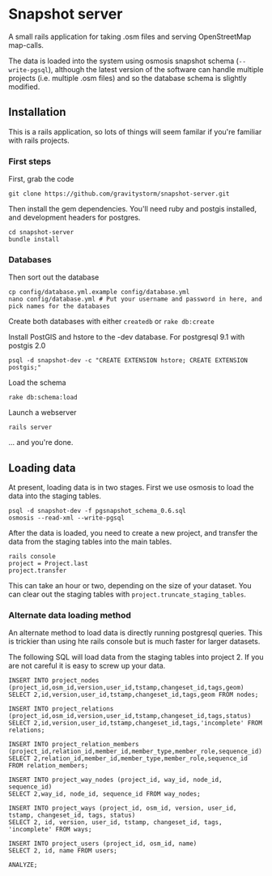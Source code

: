 # Snapshot server

A small rails application for taking .osm files and serving OpenStreetMap map-calls.

The data is loaded into the system using osmosis snapshot schema (`--write-pgsql`), although the latest version of the software can handle multiple projects (i.e. multiple .osm files) and so the database schema is slightly modified.

## Installation

This is a rails application, so lots of things will seem familar if you're familiar with rails projects.

### First steps

First, grab the code

```
git clone https://github.com/gravitystorm/snapshot-server.git
```

Then install the gem dependencies. You'll need ruby and postgis installed, and development headers for postgres.

```
cd snapshot-server
bundle install
```

### Databases
Then sort out the database

```
cp config/database.yml.example config/database.yml
nano config/database.yml # Put your username and password in here, and pick names for the databases
```
Create both databases with either ```createdb``` or ```rake db:create```

Install PostGIS and hstore to the -dev database. For postgresql 9.1 with postgis 2.0

```
psql -d snapshot-dev -c "CREATE EXTENSION hstore; CREATE EXTENSION postgis;"
```

Load the schema
```
rake db:schema:load
```

Launch a webserver

```
rails server
```

... and you're done.

## Loading data

At present, loading data is in two stages. First we use osmosis to load the data into the staging tables.

```
psql -d snapshot-dev -f pgsnapshot_schema_0.6.sql
osmosis --read-xml --write-pgsql
```


After the data is loaded, you need to create a new project, and transfer the data from the staging tables into the main tables.

```
rails console
project = Project.last
project.transfer
```

This can take an hour or two, depending on the size of your dataset. You can clear out the staging tables with `project.truncate_staging_tables`.

### Alternate data loading method

An alternate method to load data is directly running postgresql queries. This is trickier than using hte rails console but is much faster for larger datasets.

The following SQL will load data from the staging tables into project 2. If you are not careful it is easy to screw up your data.

```
INSERT INTO project_nodes (project_id,osm_id,version,user_id,tstamp,changeset_id,tags,geom)
SELECT 2,id,version,user_id,tstamp,changeset_id,tags,geom FROM nodes;

INSERT INTO project_relations (project_id,osm_id,version,user_id,tstamp,changeset_id,tags,status)
SELECT 2,id,version,user_id,tstamp,changeset_id,tags,'incomplete' FROM relations;

INSERT INTO project_relation_members (project_id,relation_id,member_id,member_type,member_role,sequence_id)
SELECT 2,relation_id,member_id,member_type,member_role,sequence_id FROM relation_members;

INSERT INTO project_way_nodes (project_id, way_id, node_id, sequence_id)
SELECT 2,way_id, node_id, sequence_id FROM way_nodes;

INSERT INTO project_ways (project_id, osm_id, version, user_id, tstamp, changeset_id, tags, status)
SELECT 2, id, version, user_id, tstamp, changeset_id, tags, 'incomplete' FROM ways;

INSERT INTO project_users (project_id, osm_id, name)
SELECT 2, id, name FROM users; 

ANALYZE;
```
